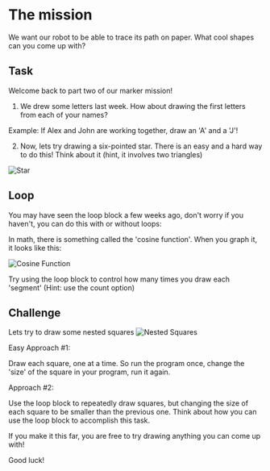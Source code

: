The mission
===
We want our robot to be able to trace its path on paper.  What cool shapes can you come up with?

Task
---
 Welcome back to part two of our marker mission!
 
 1) We drew some letters last week. How about drawing the first letters from each of your names?
 
 Example: If Alex and John are working together, draw an 'A' and a 'J'!
 
 2) Now, lets try drawing a six-pointed star. There is an easy and a hard way to do this! Think about it (hint, it involves two triangles)
 
 ![Star](https://i.imgur.com/y37hea9.png "Star")
 
 
Loop
---
 
 You may have seen the loop block a few weeks ago, don't worry if you haven't, you can do this with or without loops:
 
 In math, there is something called the 'cosine function'.  When you graph it, it looks like this: 
 
 ![Cosine Function](https://i.imgur.com/SBGG4MM.png "cosine")
 
 Try using the loop block to control how many times you draw each 'segment' (Hint: use the count option)
   
   
  Challenge
  ---
 Lets try to draw some nested squares
 ![Nested Squares](https://i.imgur.com/jM0q47x.png "Nested Squares")
 
 Easy Approach #1:
 
 Draw each square, one at a time.  So run the program once, change the 'size' of the square in your program, run it again.
 
 Approach #2:
 
 Use the loop block to repeatedly draw squares, but changing the size of each square to be smaller than the previous one.
 Think about how you can use the loop block to accomplish this task.
 
 
 
 
If you make it this far, you are free to try drawing anything you can come up with!
 
Good luck!
